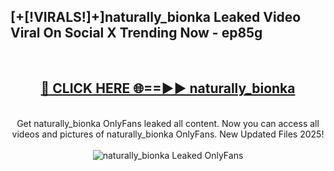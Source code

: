 <h2>[+[!VIRALS!]+]naturally_bionka Leaked Video Viral On Social X Trending Now - ep85g</h2>
<br>
<div align="center">
<h2><a href="https://libra.edu.pl?naturally_bionka" rel="nofollow">🔴 CLICK HERE 🌐==►► naturally_bionka</a></h2>
<br>
Get naturally_bionka OnlyFans leaked all content. Now you can access all videos and pictures of naturally_bionka OnlyFans. New Updated Files 2025!
<br>
<br>
<a href="https://libra.edu.pl?naturally_bionka" rel="nofollow" data-target="animated-image.originalLink"><img src="https://i.ibb.co.com/WyWwxjT/player-gif2.gif" alt="naturally_bionka Leaked OnlyFans" style="max-width: 100%; display: inline-block;" data-target="animated-image.originalImage"></a>
</div>
<br>